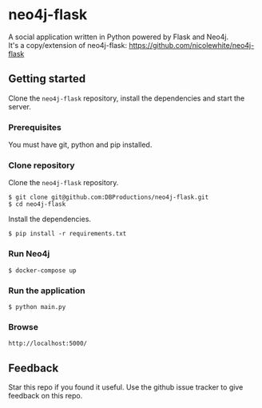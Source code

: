 # neo4j-flask

A social application written in Python powered by Flask and Neo4j.  
It's a copy/extension of neo4j-flask: https://github.com/nicolewhite/neo4j-flask  

## Getting started

Clone the `neo4j-flask` repository, install the dependencies and start the server.

### Prerequisites

You must have git, python and pip installed.  

### Clone repository

Clone the `neo4j-flask` repository.

    $ git clone git@github.com:DBProductions/neo4j-flask.git
    $ cd neo4j-flask

Install the dependencies.

    $ pip install -r requirements.txt

### Run Neo4j

    $ docker-compose up

### Run the application

    $ python main.py

### Browse

    http://localhost:5000/

## Feedback
Star this repo if you found it useful. Use the github issue tracker to give feedback on this repo.
